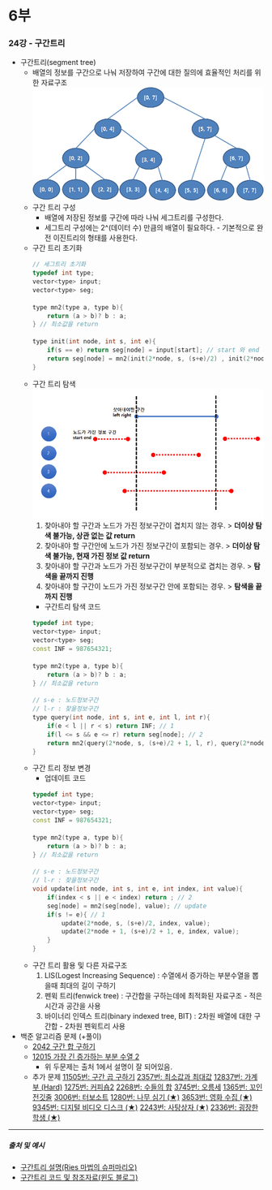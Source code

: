 # 6부
### 24강 - 구간트리
* 구간트리(segment tree)
  * 배열의 정보를 구간으로 나눠 저장하여 구간에 대한 질의에 효율적인 처리를 위한 자료구조
  ![이진트리](./image/segmentTree.png)
  * 구간 트리 구성
    * 배열에 저장된 정보를 구간에 따라 나눠 세그트리를 구성한다.
    * 세그트리 구성에는 2^(데이터 수) 만큼의 배열이 필요하다. - 기본적으로 완전 이진트리의 형태를 사용한다.
  * 구간 트리 초기화
    ``` c++
    // 세그트리 초기화 
    typedef int type;
    vector<type> input;
    vector<type> seg;
    
    type mn2(type a, type b){
        return (a > b)? b : a;
    } // 최소값을 return
    
    type init(int node, int s, int e){
        if(s == e) return seg[node] = input[start]; // start 와 end 의 위치가 일치하면 input[start] 값을 넣어준다.
        return seg[node] = mn2(init(2*node, s, (s+e)/2) , init(2*node+1, (s+e)/2 + 1, e) ); // 다른 노드들의 정보를 
    }
    ```
  * 구간 트리 탐색
    ![구간트리 탐색](./image/segmentTree_search.png)
    1) 찾아내야 할 구간과 노드가 가진 정보구간이 겹치지 않는 경우. > **더이상 탐색 불가능, 상관 없는 값 return**
    2) 찾아내야 할 구간안에 노드가 가진 정보구간이 포함되는 경우. > **더이상 탐색 불가능, 현재 가진 정보 값 return**
    3) 찾아내야 할 구간과 노드가 가진 정보구간이 부분적으로 겹치는 경우. > **탐색을 끝까지 진행**
    4) 찾아내야 할 구간이 노드가 가진 정보구간 안에 포함되는 경우. > **탐색을 끝까지 진행**
    * 구간트리 탐색 코드
    ``` c++
    typedef int type;
    vector<type> input;
    vector<type> seg;
    const INF = 987654321;
    
    type mn2(type a, type b){
        return (a > b)? b : a;
    } // 최소값을 return
    
    // s-e : 노드정보구간
    // l-r : 찾을정보구간
    type query(int node, int s, int e, int l, int r){
        if(e < l || r < s) return INF; // 1
        if(l <= s && e <= r) return seg[node]; // 2
        return mn2(query(2*node, s, (s+e)/2 + 1, l, r), query(2*node + 1, (s+e)/2 + 1, e, l, r) ); // 3, 4
    }
    ``` 
  * 구간 트리 정보 변경
    * 업데이트 코드 
    ``` c++
    typedef int type;
    vector<type> input;
    vector<type> seg;
    const INF = 987654321;
    
    type mn2(type a, type b){
        return (a > b)? b : a;
    } // 최소값을 return
    
    // s-e : 노드정보구간
    // l-r : 찾을정보구간
    void update(int node, int s, int e, int index, int value){
        if(index < s || e < index) return ; // 2
        seg[node] = mn2(seg[node], value); // update
        if(s != e){ // 1
            update(2*node, s, (s+e)/2, index, value);
            update(2*node + 1, (s+e)/2 + 1, e, index, value);        
        }
    }
    ```
  * 구간 트리 활용 및 다른 자료구조
    1) LIS(Logest Increasing Sequence) : 수열에서 증가하는 부분수열을 뽑을때 최대의 길이 구하기
    2) 펜윅 트리(fenwick tree) : 구간합을 구하는데에 최적화된 자료구조 - 적은 시간과 공간을 사용
    3) 바이너리 인덱스 트리(binary indexed tree, BIT) : 2차원 배열에 대한 구간합 - 2차원 펜윅트리 사용
* 백준 알고리즘 문제 (+풀이)
  * [2042 구간 합 구하기](https://www.acmicpc.net/problem/2042)
  * [12015 가장 긴 증가하는 부분 수열 2](https://www.acmicpc.net/problem/12015)
    * 위 두문제는 출처 1에서 설명이 잘 되어있음.
  * 추가 문제
    [11505번: 구간 곱 구하기](https://www.acmicpc.net/problem/11505)
    [2357번: 최소값과 최대값](https://www.acmicpc.net/problem/2357)
    [12837번: 가계부 (Hard)](https://www.acmicpc.net/problem/12837)
    [1275번: 커피숍2](https://www.acmicpc.net/problem/1275)
    [2268번: 수들의 합](https://www.acmicpc.net/problem/2268)
    [3745번: 오름세](https://www.acmicpc.net/problem/3745)
    [1365번: 꼬인 전깃줄](https://www.acmicpc.net/problem/1365)
    [3006번: 터보소트](https://www.acmicpc.net/problem/3006)
    [1280번: 나무 심기 (★)](https://www.acmicpc.net/problem/1280)
    [3653번: 영화 수집 (★)](https://www.acmicpc.net/problem/3653)
    [9345번: 디지털 비디오 디스크 (★)](https://www.acmicpc.net/problem/9345)
    [2243번: 사탕상자 (★)](https://www.acmicpc.net/problem/2243)
    [2336번: 굉장한 학생 (★)](https://www.acmicpc.net/problem/2336)
***


##### 출처 및 예시
* [구간트리 설명(Ries 마법의 슈퍼마리오)](http://blog.naver.com/PostView.nhn?blogId=kks227&logNo=220791986409)
* [구간트리 코드 및 참조자료(윈도 블로그)](https://wondy1128.tistory.com/150)

